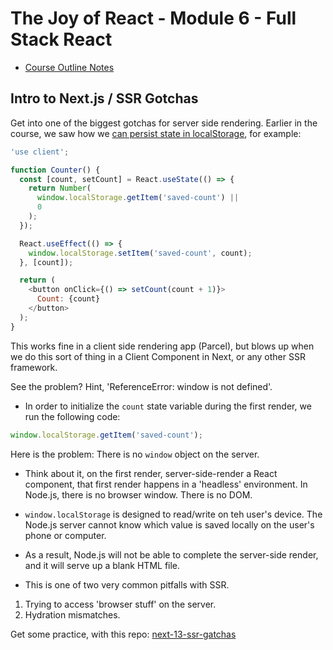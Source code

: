 # The Joy of React - Module 6 - Full Stack React

- [Course Outline Notes](../course-notes.md)

## Intro to Next.js / SSR Gotchas

Get into one of the biggest gotchas for server side rendering. Earlier in the course, we saw how we [can persist state in localStorage](https://courses.joshwcomeau.com/joy-of-react/03-hooks/05.02-initial-effect-exercises), for example:

```JAVASCRIPT
'use client';

function Counter() {
  const [count, setCount] = React.useState(() => {
    return Number(
      window.localStorage.getItem('saved-count') ||
      0
    );
  });

  React.useEffect(() => {
    window.localStorage.setItem('saved-count', count);
  }, [count]);

  return (
    <button onClick={() => setCount(count + 1)}>
      Count: {count}
    </button>
  );
}
```

This works fine in a client side rendering app (Parcel), but blows up when we do this sort of thing in a Client Component in Next, or any other SSR framework.

See the problem? Hint, 'ReferenceError: window is not defined'.

- In order to initialize the `count` state variable during the first render, we run the following code:

```JAVASCRIPT
window.localStorage.getItem('saved-count');
```

Here is the problem: There is no `window` object on the server.

- Think about it, on the first render, server-side-render a React component, that first render happens in a 'headless' environment. In Node.js, there is no browser window. There is no DOM.
- `window.localStorage` is designed to read/write on teh user's device. The Node.js server cannot know which value is saved locally on the user's phone or computer.

- As a result, Node.js will not be able to complete the server-side render, and it will serve up a blank HTML file.
- This is one of two very common pitfalls with SSR.

1. Trying to access 'browser stuff' on the server.
2. Hydration mismatches.

Get some practice, with this repo: [next-13-ssr-gatchas](https://github.com/clewisdavis/next-13-ssr-gotchas)
